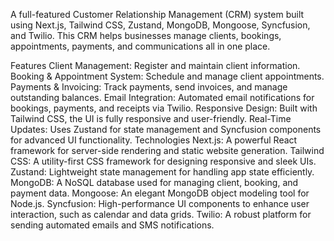 A full-featured Customer Relationship Management (CRM) system built using Next.js, Tailwind CSS, Zustand, MongoDB, Mongoose, Syncfusion, and Twilio. This CRM helps businesses manage clients, bookings, appointments, payments, and communications all in one place.

Features
Client Management: Register and maintain client information.
Booking & Appointment System: Schedule and manage client appointments.
Payments & Invoicing: Track payments, send invoices, and manage outstanding balances.
Email Integration: Automated email notifications for bookings, payments, and receipts via Twilio.
Responsive Design: Built with Tailwind CSS, the UI is fully responsive and user-friendly.
Real-Time Updates: Uses Zustand for state management and Syncfusion components for advanced UI functionality.
Technologies
Next.js: A powerful React framework for server-side rendering and static website generation.
Tailwind CSS: A utility-first CSS framework for designing responsive and sleek UIs.
Zustand: Lightweight state management for handling app state efficiently.
MongoDB: A NoSQL database used for managing client, booking, and payment data.
Mongoose: An elegant MongoDB object modeling tool for Node.js.
Syncfusion: High-performance UI components to enhance user interaction, such as calendar and data grids.
Twilio: A robust platform for sending automated emails and SMS notifications.
